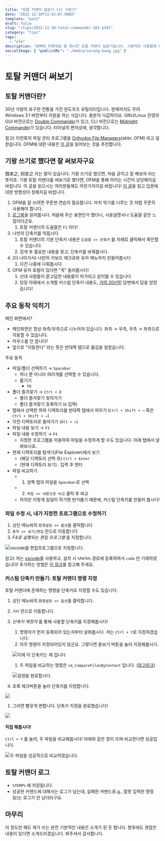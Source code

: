 ```yaml
---
title: "토탈 커맨더 입문기 (1) 기본기"
date: "2022-12-30T11:43:07.000Z"
template: "post"
draft: false
slug: "/tips/2022-12-30-total-commander-101-pt01"
category: "tips"
tags:
  - "ofm"
description: "OFM의 터줏대감 중 하나인 토탈 커맨더 입문기입니다. 기본적인 사용법에 대해 알아봅시다."
socialImage: { "publicURL": "./media/sarang-bang.jpg" }
---
```


# 토탈 커맨더 써보기

## 토탈 커맨더란?

30년 가량의 유구한 전통을 가진 윈도우즈 유틸리티입니다. 현재까지도 무려 Windows 3.1 버전부터 지원을 하는 식입니다. 충분히 닉값하지요. GNU/Linux 진영의 GUI 버전으로는 [Double Commander](https://doublecmd.sourceforge.io/)가 있고, CLI 버전으로는 [Midnight Commander](https://midnight-commander.org/)가 있습니다. 터미널의 편의성에, 생각합니다.

참고) 이런류의 파일 관리 프로그램을 [Orthodox File Managers](https://en.wikipedia.org/wiki/File_manager#Orthodox_file_managers)(abbr. OFM) 라고 일컫습니다. OFM에 대한 내용은 [이 글](https://softpanorama.org/OFM/index.shtml)을 읽어보는 것을 추천합니다.

## 기왕 쓰기로 했다면 잘 써보자구요

既来之, 则安之 라는 말이 있습니다. 기왕 쓰기로 했으면, 마음 굳히고 잘 해보자 라는 뜻이죠. 기왕 토탈 커맨더를 써보기로 했다면, OFM을 통해 아끼는 시간이 상당해지길 바랍니다. 이 글을 읽으시는 여러분들께도 마찬가지이길 바랍니다! [이 글](https://softpanorama.org/Articles/introduction_to_orthodox_file_managers.shtml#Recommendations_for_Users)을 읽고 입문에 대한 방향성이 정해지길 바랍니다.

1. OFM을 잘 쓰려면 꾸준한 연습이 필요합니다. 마치 악기를 다루는 것 처럼 꾸준히 사용해야 합니다.
2. [로그북](https://dictionary.cambridge.org/dictionary/english/log-book)을 읽어봅시다. 처음에 무슨 표현인가 했더니, 사용설명서나 도움말 같은 느낌이더군요.
   1. 토탈 커맨더의 도움말은 `F1` 이다!
3. 나만의 단축키를 익힙시다
   1. 토탈 커맨더의 기본 단축키 내용은 `도움말 >> 단축키` 를 차례로 클릭해서 확인할 수 있습니다.
   2. 검색 후 필요한 내용을 찾고, 단축키를 바꿔봅시다.
4. (더 나아가서) 나만의 키보드 매크로와 유저 메뉴까지 만들어봅시다
   1. 이건 나중에 다뤄봅시다
5. OFM 유저 포럼이 있다면 "꼭" 들러봅시다!
   1. 선대 사람들이 묻고답한 내용들이 피가되고 살이될 수 있습니다
   1. 당장 아래에서 소개할 커스텀 단축키 내용도, [거의 20년된](https://ghisler.ch/board/viewtopic.php?t=3809) 답변에서 답을 얻었습니다!

## 주요 동작 익히기

메인 화면에서?

- 메인화면은 항상 좌측/우측으로 나누어져 있습니다. 좌측 → 우측, 우측 → 좌측으로 이동할 수 있습니다.
- 마우스를 안 씁니다!
- 앞으로 "이동한다" 라는 뜻은 반대쪽 탭으로 옮김을 일컫습니다.

주요 동작

- 파일/폴더 선택하기 → `Spacebar`
  - 하나 뿐 아니라 여러개를 선택할 수 있습니다.
  - 옮기기
    - `F6`
- 폴더 즐겨찾기 → `Ctrl + D`
  - 폴더 즐겨찾기 찾아가기
  - 폴더 즐겨찾기 등록하기 (`A` 입력)
- 탭에서 선택한 하위 디렉토리를 반대쪽 탭에서 띄우기 (`Ctrl + Shift + →` 혹은 `Ctrl + Shift + ←`)
- 이전 디렉토리로 돌아가기 (`Alt + ←`)
- 파일 내용 보기 → `F3`
- 파일 내용 수정하기 → `F4`
  - 지정한 프로그램을 이용하여 파일을 수정하게 할 수도 있습니다. 아래 탭에서 살펴보시죠.
- 현재 디렉토리를 탐색기(File Explorer)에서 보기
  - (해당 디렉토리 선택 후) `Ctrl + Enter`
  - (현재 디렉토리 보기)`.` 입력 후 엔터
- 파일 비교하기
  - 1.  양쪽 탭의 파일을 `Spacebar`로 선택
  - 2.  `파일 >> 내용으로 비교` 클릭 후 비교
  - 하지만 이렇게 일일이 하기엔 번거롭기 때문에, 커스텀 단축키를 만들어 봅시다!

### 파일 수정 시, 내가 지정한 프로그램으로 수정하기

1. 상단 메뉴바의 `환경설정 >> 옵션`을 클릭합니다
2. `동작 >> 보기/편집` 란으로 이동합니다
3. _F4로 실행되는 편집 프로그램_ 을 지정합니다.

![vscode를 편집프로그램으로 지정합니다.](./media/01_edit_via_vscode.jpg)

참고) 저는 [vscode](https://code.visualstudio.com/)를 사용하고, 설치 시 `%PATH%` 경로에 등록하여서 `code` 만 기재하였습니다! 추가하는 방법은 [이 링크](https://code.visualstudio.com/docs/setup/windows)를 참고해 주세요.

### 커스텀 단축키 만들기: 토탈 커맨더 명령 지정

토탈 커맨더에 존재하는 명령을 단축키로 지정할 수도 있습니다.

1. 상단 메뉴바의 `환경설정 >> 옵션`을 클릭합니다.
1. `기타` 란으로 이동합니다.
1. _단축키 재정의_ 를 통해 사용할 단축키를 지정해봅시다!

   1. 명령어가 먼저 등록되어 있는지부터 살펴봅시다. 저는 `Ctrl + Y`로 지정하겠습니다.
   1. 아무 명령이 지정되어있지 않군요. 그렇다면 돋보기 버튼을 눌러 지정해봅시다.

   ![이제 이 단축키는 제 겁니다](./media/02-1_find_command_no_cmd_found.jpg)

   1. 두 파일을 비교하는 명령은 `cm_CompareFilesByContent` 입니다. ([참고링크](https://ghisler.ch/board/viewtopic.php?t=3809))

   ![설정을 완료합시다.](./media/02-2_find_command_done.jpg)

1. 초록 체크버튼을 눌러 단축키를 지정합니다.

![](./media/03-1_compare_before.jpg)

1. 그러면 빨갛게 변합니다. 단축키 지정을 완료했습니다!

![](./media/03-2_setting_command_done.jpg)

#### 직접 해봅시다!

`Ctrl + Y` 를 눌러, 두 파일을 비교해봅시다! 아래와 같은 창이 뜨며 비교한다면 성공입니다.

![두 파일을 성공적으로 비교하였습니다.](./media/04_compare_done.jpg)

## 토탈 커맨더 로그

- `%TEMP%` 에 저장됩니다.
- 성공한 커맨드에 대해서는 로그가 남는데, 실패한 커맨드(E.g., 잘못 입력한 명령 등)는 로그가 안 남더라구요.

## 마무리

이 정도만 해도 제가 쓰는 완전 기본적인 내용은 소개가 된 듯 합니다. 향후에도 괜찮은 내용이 있다면 소개드리겠습니다. 봐주셔서 감사합니다.
